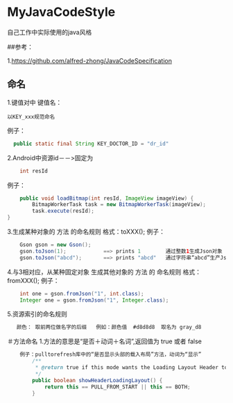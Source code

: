 # MyJavaCodeStyle
自己工作中实际使用的java风格

##参考：

1.<https://github.com/alfred-zhong/JavaCodeSpecification>
## 命名
1.键值对中 键值名：
	
	以KEY_xxx规范命名
  例子：
  ``` java
  	public static final String KEY_DOCTOR_ID = "dr_id"
  ```
  
2.Android中资源id－－>固定为 
``` java
	int resId
``` 
	
  例子：

``` java
 	public void loadBitmap(int resId, ImageView imageView) {
    	BitmapWorkerTask task = new BitmapWorkerTask(imageView);
    	task.execute(resId);
}
```
3.生成某种对象的 方法 的命名规则  格式：toXXX();
  例子：
``` java
	Gson gson = new Gson();
	gson.toJson(1);            ==> prints 1        通过整数1生成Json对象
	gson.toJson("abcd");       ==> prints "abcd"   通过字符串“abcd”生产Json对象
```
4.与3相对应，从某种固定对象 生成其他对象的 方法 的 命名规则 格式：fromXXX();
  例子：
``` java
	int one = gson.fromJson("1", int.class);
	Integer one = gson.fromJson("1", Integer.class);
```
5.资源索引的命名规则
``` java
   颜色： 取前两位做名字的后缀   例如：颜色值  #d8d8d8  取名为 gray_d8   
```
＃方法命名
1.方法的意思是“是否＋动词＋名词”,返回值为 true 或者  false 
``` java
	例子：pulltorefresh库中的“是否显示头部的载入布局”方法，动词为“显示”
   		/**
		 * @return true if this mode wants the Loading Layout Header to be shown
		 */
		public boolean showHeaderLoadingLayout() {
			return this == PULL_FROM_START || this == BOTH;
		}

```

